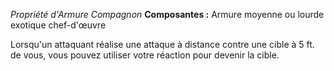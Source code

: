_Propriété d'Armure Compagnon_
__Composantes :__ Armure moyenne ou lourde exotique chef-d'œuvre

Lorsqu'un attaquant réalise une attaque à distance contre une cible à 5 ft. de vous, vous pouvez utiliser votre réaction pour devenir la cible.
